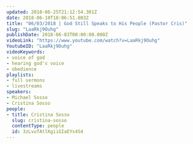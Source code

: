 ```yaml
---
updated: 2018-06-25T21:12:54.301Z
date: 2018-06-10T18:06:51.803Z
title: "06/03/2018 | God Still Speaks to His People (Pastor Cris)"
slug: "LaaRkj9Ouhg"
publishDate: 2018-06-03T00:00:00.000Z
videoLink: "https://www.youtube.com/watch?v=LaaRkj9Ouhg"
YoutubeID: "LaaRkj9Ouhg"
videoKeywords:
- voice of god
- hearing god's voice
- obedience
playlists:
- full sermons
- livestreams
speakers:
- Michael Sosso
- Cristina Sosso
people:
- title: Cristina Sosso
  slug: cristina-sosso
  contentType: people
  id: 3zLvufAtlKgiiGIaEYs4S4
---
```

